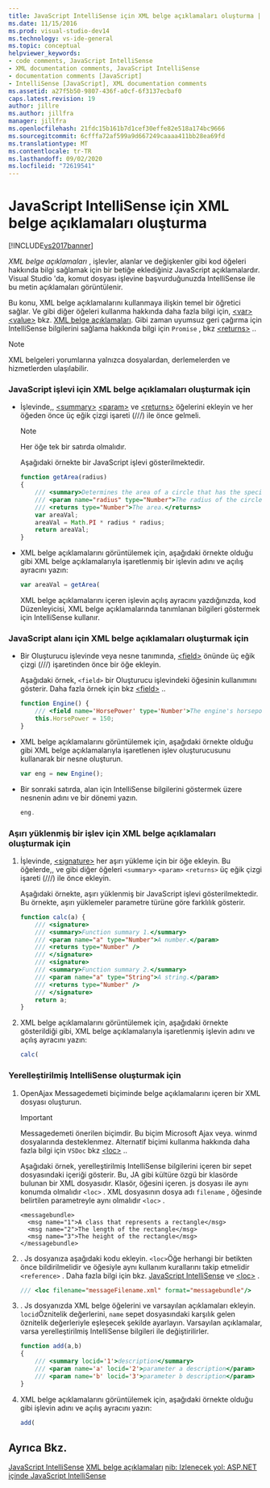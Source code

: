 ```yaml
---
title: JavaScript IntelliSense için XML belge açıklamaları oluşturma | Microsoft Docs
ms.date: 11/15/2016
ms.prod: visual-studio-dev14
ms.technology: vs-ide-general
ms.topic: conceptual
helpviewer_keywords:
- code comments, JavaScript IntelliSense
- XML documentation comments, JavaScript IntelliSense
- documentation comments [JavaScript]
- IntelliSense [JavaScript], XML documentation comments
ms.assetid: a27f5b50-9807-436f-a0cf-6f3137ecbaf0
caps.latest.revision: 19
author: jillre
ms.author: jillfra
manager: jillfra
ms.openlocfilehash: 21fdc15b161b7d1cef30effe82e518a174bc9666
ms.sourcegitcommit: 6cfffa72af599a9d667249caaaa411bb28ea69fd
ms.translationtype: MT
ms.contentlocale: tr-TR
ms.lasthandoff: 09/02/2020
ms.locfileid: "72619541"
---
```

# <a name="create-xml-documentation-comments-for-javascript-intellisense"></a>JavaScript IntelliSense için XML belge açıklamaları oluşturma
[!INCLUDE[vs2017banner](../includes/vs2017banner.md)]

*XML belge açıklamaları* , işlevler, alanlar ve değişkenler gibi kod öğeleri hakkında bilgi sağlamak için bir betiğe eklediğiniz JavaScript açıklamalardır. Visual Studio 'da, komut dosyası işlevine başvurduğunuzda IntelliSense ile bu metin açıklamaları görüntülenir.

 Bu konu, XML belge açıklamalarını kullanmaya ilişkin temel bir öğretici sağlar. Ve gibi diğer öğeleri kullanma hakkında daha fazla bilgi için, [\<var>](../ide/var-javascript.md) [\<value>](../ide/value-javascript.md) bkz. [XML belge açıklamaları](../ide/xml-documentation-comments-javascript.md). Gibi zaman uyumsuz geri çağırma için IntelliSense bilgilerini sağlama hakkında bilgi için `Promise` , bkz [\<returns>](../ide/returns-javascript.md) ..

> [!NOTE]
> XML belgeleri yorumlarına yalnızca dosyalardan, derlemelerden ve hizmetlerden ulaşılabilir.

### <a name="to-create-xml-documentation-comments-for-a-javascript-function"></a>JavaScript işlevi için XML belge açıklamaları oluşturmak için

- İşlevinde,, [\<summary>](../ide/summary-javascript.md) [\<param>](../ide/param-javascript.md) ve [\<returns>](../ide/returns-javascript.md) öğelerini ekleyin ve her öğeden önce üç eğik çizgi işareti (///) ile önce gelmeli.

    > [!NOTE]
    > Her öğe tek bir satırda olmalıdır.

     Aşağıdaki örnekte bir JavaScript işlevi gösterilmektedir.

    ```javascript
    function getArea(radius)
    {
        /// <summary>Determines the area of a circle that has the specified radius parameter.</summary>
        /// <param name="radius" type="Number">The radius of the circle.</param>
        /// <returns type="Number">The area.</returns>
        var areaVal;
        areaVal = Math.PI * radius * radius;
        return areaVal;
    }
    ```

- XML belge açıklamalarını görüntülemek için, aşağıdaki örnekte olduğu gibi XML belge açıklamalarıyla işaretlenmiş bir işlevin adını ve açılış ayracını yazın:

    ```javascript
    var areaVal = getArea(
    ```

     XML belge açıklamalarını içeren işlevin açılış ayracını yazdığınızda, kod Düzenleyicisi, XML belge açıklamalarında tanımlanan bilgileri göstermek için IntelliSense kullanır.

### <a name="to-create-xml-documentation-comments-for-a-javascript-field"></a>JavaScript alanı için XML belge açıklamaları oluşturmak için

- Bir Oluşturucu işlevinde veya nesne tanımında, [\<field>](../ide/field-javascript.md) önünde üç eğik çizgi (///) işaretinden önce bir öğe ekleyin.

     Aşağıdaki örnek, `<field>` bir Oluşturucu işlevindeki öğesinin kullanımını gösterir. Daha fazla örnek için bkz [\<field>](../ide/field-javascript.md) ..

    ```javascript
    function Engine() {
        /// <field name='HorsePower' type='Number'>The engine's horsepower.</field>
        this.HorsePower = 150;
    }
    ```

- XML belge açıklamalarını görüntülemek için, aşağıdaki örnekte olduğu gibi XML belge açıklamalarıyla işaretlenen işlev oluşturucusunu kullanarak bir nesne oluşturun.

    ```javascript
    var eng = new Engine();
    ```

- Bir sonraki satırda, alan için IntelliSense bilgilerini göstermek üzere nesnenin adını ve bir dönemi yazın.

    ```javascript
    eng.
    ```

### <a name="to-create-xml-documentation-comments-for-an-overloaded-function"></a>Aşırı yüklenmiş bir işlev için XML belge açıklamaları oluşturmak için

1. İşlevinde, [\<signature>](../ide/signature-javascript.md) her aşırı yükleme için bir öğe ekleyin. Bu öğelerde,, ve gibi diğer öğeleri `<summary>` `<param>` `<returns>` üç eğik çizgi işareti (///) ile önce ekleyin.

     Aşağıdaki örnekte, aşırı yüklenmiş bir JavaScript işlevi gösterilmektedir. Bu örnekte, aşırı yüklemeler parametre türüne göre farklılık gösterir.

    ```javascript
    function calc(a) {
        /// <signature>
        /// <summary>Function summary 1.</summary>
        /// <param name="a" type="Number">A number.</param>
        /// <returns type="Number" />
        /// </signature>
        /// <signature>
        /// <summary>Function summary 2.</summary>
        /// <param name="a" type="String">A string.</param>
        /// <returns type="Number" />
        /// </signature>
        return a;
    }
    ```

2. XML belge açıklamalarını görüntülemek için, aşağıdaki örnekte gösterildiği gibi, XML belge açıklamalarıyla işaretlenmiş işlevin adını ve açılış ayracını yazın:

    ```javascript
    calc(
    ```

### <a name="to-create-localized-intellisense"></a>Yerelleştirilmiş IntelliSense oluşturmak için

1. OpenAjax Messagedemeti biçiminde belge açıklamalarını içeren bir XML dosyası oluşturun.

    > [!IMPORTANT]
    > Messagedemeti önerilen biçimdir. Bu biçim Microsoft Ajax veya. winmd dosyalarında desteklenmez. Alternatif biçimi kullanma hakkında daha fazla bilgi için `VSDoc` bkz [\<loc>](../ide/loc-javascript.md) ..

     Aşağıdaki örnek, yerelleştirilmiş IntelliSense bilgilerini içeren bir sepet dosyasındaki içeriği gösterir. Bu, JA gibi kültüre özgü bir klasörde bulunan bir XML dosyasıdır. Klasör, öğesini içeren. js dosyası ile aynı konumda olmalıdır `<loc>` . XML dosyasının dosya adı `filename` , öğesinde belirtilen parametreyle aynı olmalıdır `<loc>` .

    ```
    <messagebundle>
      <msg name="1">A class that represents a rectangle</msg>
      <msg name="2">The length of the rectangle</msg>
      <msg name="3">The height of the rectangle</msg>
    </messagebundle>

    ```

2. . Js dosyanıza aşağıdaki kodu ekleyin. `<loc>`Öğe herhangi bir betikten önce bildirilmelidir ve öğesiyle aynı kullanım kurallarını takip etmelidir `<reference>` . Daha fazla bilgi için bkz. [JavaScript IntelliSense](../ide/javascript-intellisense.md) ve [\<loc>](../ide/loc-javascript.md) .

    ```javascript
    /// <loc filename="messageFilename.xml" format="messagebundle"/>

    ```

3. . Js dosyanızda XML belge öğelerini ve varsayılan açıklamaları ekleyin. `locid`Öznitelik değerlerini, `name` sepet dosyasındaki karşılık gelen öznitelik değerleriyle eşleşecek şekilde ayarlayın. Varsayılan açıklamalar, varsa yerelleştirilmiş IntelliSense bilgileri ile değiştirilirler.

    ```javascript
    function add(a,b)
    {
        /// <summary locid='1'>description</summary>
        /// <param name='a' locid='2'>parameter a description</param>
        /// <param name='b' locid='3'>parameter b description</param>
    }

    ```

4. XML belge açıklamalarını görüntülemek için, aşağıdaki örnekte olduğu gibi işlevin adını ve açılış ayracını yazın:

    ```javascript
    add(
    ```

## <a name="see-also"></a>Ayrıca Bkz.
 [JavaScript IntelliSense](../ide/javascript-intellisense.md) [XML belge açıklamaları](../ide/xml-documentation-comments-javascript.md) [nib: Izlenecek yol: ASP.NET içinde JavaScript IntelliSense](https://msdn.microsoft.com/4f6e0cc2-7f48-4dbf-abb0-7fb743a2d05b)
